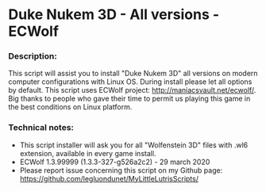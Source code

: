# Duke Nukem 3D - All versions - ECWolf

### Description:
This script will assist you to install "Duke Nukem 3D" all versions on modern computer configurations with Linux OS.
During install please let all options by default.
This script uses ECWolf project: http://maniacsvault.net/ecwolf/.
Big thanks to people who gave their time to permit us playing this game in the best conditions on Linux platform.

### Technical notes:
- This script installer will ask you for all "Wolfenstein 3D" files with .wl6 extension, available in every game install.
- ECWolf 1.3.99999 (1.3.3-327-g526a2c2) - 29 march 2020
- Please report issue concerning this script on my Github page:
https://github.com/legluondunet/MyLittleLutrisScripts/

